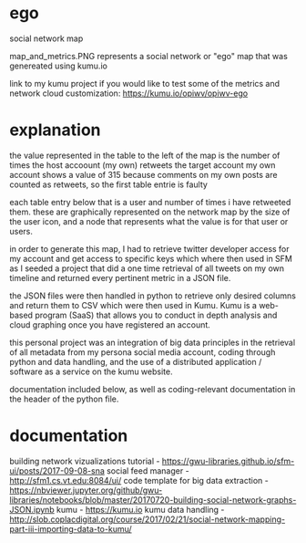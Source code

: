 # ego
 social network map

map_and_metrics.PNG represents a social network or "ego" map that was genereated using kumu.io 

link to my kumu project if you would like to test some of the metrics and network cloud customization:
https://kumu.io/opiwv/opiwv-ego

# explanation
the value represented in the table to the left of the map is the number of times the host accoount (my own) retweets the target account
my own account shows a value of 315 because comments on my own posts are counted as retweets, so the first table entrie is faulty

each table entry below that is a user and number of times i have retweeted them. these are graphically represented on the network map 
by the size of the user icon, and a node that represents what the value is for that user or users. 

in order to generate this map, I had to retrieve twitter developer access for my account and get access to specific keys which where then used in 
SFM as I seeded a project that did a one time retrieval of all tweets on my own timeline and returned every pertinent metric in a JSON file. 

the JSON files were then handled in python to retrieve only desired columns and return them to CSV which were then used in Kumu. 
Kumu is a web-based program (SaaS) that allows you to conduct in depth analysis and cloud graphing once you have registered an account. 

this personal project was an integration of big data principles in the retrieval of all metadata from my persona social media account, 
coding through python and data handling, and the use of a distributed application / software as a service on the kumu website. 

documentation included below, as well as coding-relevant documentation in the header of the python file.

# documentation
building network vizualizations tutorial - https://gwu-libraries.github.io/sfm-ui/posts/2017-09-08-sna
social feed manager - http://sfm1.cs.vt.edu:8084/ui/
code template for big data extraction - https://nbviewer.jupyter.org/github/gwu-libraries/notebooks/blob/master/20170720-building-social-network-graphs-JSON.ipynb
kumu - https://kumu.io
kumu data handling - http://slob.coplacdigital.org/course/2017/02/21/social-network-mapping-part-iii-importing-data-to-kumu/

